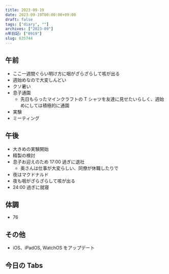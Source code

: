 ```yaml
---
title: 2023-09-19
date: 2023-09-19T00:00:00+09:00
draft: false
tags: ["diary", ""]
archives: ["2023-09"]
n年日記: ["0919"]
slug: 635744
---
```


## 午前

- ここ一週間ぐらい明け方に咽がざらざらして咳が出る
- 週始めなので大変しんどい
- クソ暑い
- 息子通園
  - 先日もらったマインクラフトの T シャツを友達に見せたいらしく、週始めにしては積極的に通園
- 実験
- ミーティング

## 午後

- 大きめの実験開始
- 精製の検討
- 息子お迎えのため 17:00 過ぎに退社
  - 奥さんは仕事が大変らしい、同僚が休職したりで
- 夜はマクドナルド
- 夜も咽がざらざらして咳が出る
- 24:00 過ぎに就寝

## 体調

- 76

## その他

- iOS、iPadOS, WatchOS をアップデート

## 今日の Tabs
